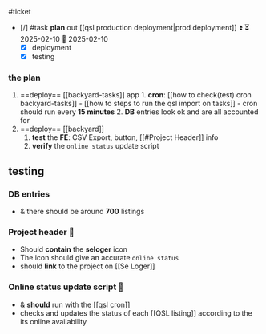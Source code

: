 
#ticket 

- [/] #task **plan** out [[qsl production deployment|prod deployment]] ⏫ ⏳ 2025-02-10 📅 2025-02-10
	- [x] deployment
	- [x] testing
### the plan

1. ==deploy== [[backyard-tasks]] app
		1. **cron**: [[how to check(test) cron backyard-tasks]] 
			- [[how to steps to run the qsl import on tasks]]
			- cron should run every **15 minutes**
		2. **DB** entries look ok and are all accounted for
2. ==deploy== [[backyard]] 
	1. **test** the **FE**: CSV Export, button, [[#Project Header]] info
	2. **verify** the `online status` update script

## testing

### DB entries
- & there should be around **700** listings
### Project header 🤯

- Should **contain** the **seloger** icon
- The icon should give an accurate `online status`
- should **link** to the project on [[Se Loger]]
### Online status update script 📡

- & **should** run with the [[qsl cron]] 
- checks and updates the status of each [[QSL listing]] according to the its online availability

